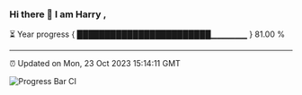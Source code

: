 ### Hi there 👋 I am Harry , 

⏳ Year progress { ████████████████████████▁▁▁▁▁▁ } 81.00 %

---

⏰ Updated on Mon, 23 Oct 2023 15:14:11 GMT

![Progress Bar CI](https://github.com/duykhang68/duykhang68/workflows/Progress%20Bar%20CI/badge.svg)
